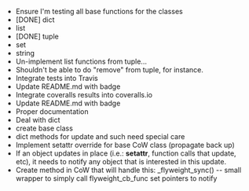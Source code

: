 
 - Ensure I'm testing all base functions for the classes
  - [DONE] dict
  - list
  - [DONE] tuple
  - set
  - string
 - Un-implement list functions from tuple...
  - Shouldn't be able to do "remove" from tuple, for instance.
 - Integrate tests into Travis
  - Update README.md with badge
 - Integrate coveralls results into coveralls.io
  - Update README.md with badge
 - Proper documentation
 - Deal with dict
  - create base class
  - dict methods for update and such need special care
 - Implement setattr override for base CoW class (propagate back up)
  - If an object updates in place (i.e.: __setattr__, function calls that update, etc), it needs to notify any object that is interested in this update.
  - Create method in CoW that will handle this: _flyweight_sync() -- small wrapper to simply call flyweight_cb_func set pointers to notify
